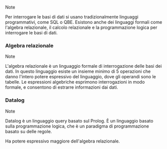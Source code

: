 >[!note]
>Per interrogare le basi di dati si usano tradizionalmente linguaggi programmativi, come SQL o QBE. Esistono anche dei linguaggi formali come l'algebra relazionale, il calcolo relazionale e la programmazione logica per interrogare le basi di dati.

### Algebra relazionale
>[!note]
>L'algebra relazionale è un linguaggio formale di interrogazione delle basi dei dati. In questo linguaggio esiste un insieme minimo di 5 operazioni che danno l'intero potere espressivo del linguaggio, dove gli operandi sono le tabelle. Le espressioni algebriche esprimono interrogazioni in modo formale, e consentono di estrarre informazioni dai dati.
>

### Datalog
>[!note]
>Datalog è un linguaggio query basato sul Prolog. È un linguaggio basato sulla programmazione logica, che è un paradigma di programmazione basato su delle regole.
>
>Ha potere espressivo maggiore dell'algebra relazionale.